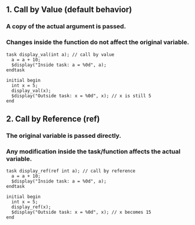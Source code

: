 ##  1. Call by Value (default behavior)
### A copy of the actual argument is passed.
### Changes inside the function do not affect the original variable.
```
task display_val(int a); // call by value
  a = a + 10;
  $display("Inside task: a = %0d", a);
endtask

initial begin
  int x = 5;
  display_val(x);
  $display("Outside task: x = %0d", x); // x is still 5
end

```

## 2. Call by Reference (ref)
### The original variable is passed directly.
### Any modification inside the task/function affects the actual variable.
```
task display_ref(ref int a); // call by reference
  a = a + 10;
  $display("Inside task: a = %0d", a);
endtask

initial begin
  int x = 5;
  display_ref(x);
  $display("Outside task: x = %0d", x); // x becomes 15
end

```
